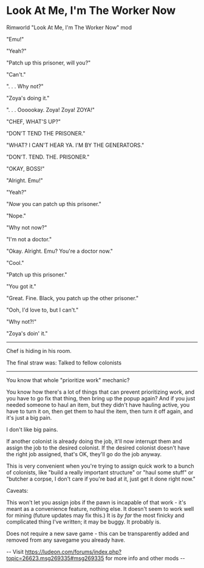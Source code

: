 # Look At Me, I'm The Worker Now
Rimworld "Look At Me, I'm The Worker Now" mod

"Emu!"

"Yeah?"

"Patch up this prisoner, will you?"

"Can't."

". . . Why not?"

"Zoya's doing it."

". . . Oooookay. Zoya! Zoya! ZOYA!"

"CHEF, WHAT'S UP?"

"DON'T TEND THE PRISONER."

"WHAT? I CAN'T HEAR YA. I'M BY THE GENERATORS."

"DON'T. TEND. THE. PRISONER."

"OKAY, BOSS!"

"Alright. Emu!"

"Yeah?"

"*Now* you can patch up this prisoner."

"Nope."

"Why not now?"

"I'm not a doctor."

"Okay. Alright. Emu? You're a doctor now."

"Cool."

"Patch up this prisoner."

"You got it."

"Great. Fine. Black, you patch up the other prisoner."

"Ooh, I'd love to, but I can't."

"Why not?!"

"Zoya's doin' it."

----

Chef is hiding in his room.

The final straw was: Talked to fellow colonists

----

You know that whole "prioritize work" mechanic?

You know how there's a lot of things that can prevent prioritizing work, and you have to go fix that thing, then bring up the popup again? And if you just needed someone to haul an item, but they didn't have hauling active, you have to turn it on, then get them to haul the item, then turn it off again, and it's just a big pain.

I don't like big pains.

If another colonist is already doing the job, it'll now interrupt them and assign the job to the desired colonist. If the desired colonist doesn't have the right job assigned, that's OK, they'll go do the job anyway.

This is very convenient when you're trying to assign quick work to a bunch of colonists, like "build a really important structure" or "haul some stuff" or "butcher a corpse, I don't care if you're bad at it, just get it done right now."

Caveats:

This won't let you assign jobs if the pawn is incapable of that work - it's meant as a convenience feature, nothing else. It doesn't seem to work well for mining (future updates may fix this.) It is *by far* the most finicky and complicated thing I've written; it may be buggy. It probably is.

Does not require a new save game - this can be transparently added and removed from any savegame you already have.

-- Visit https://ludeon.com/forums/index.php?topic=26623.msg269335#msg269335 for more info and other mods --